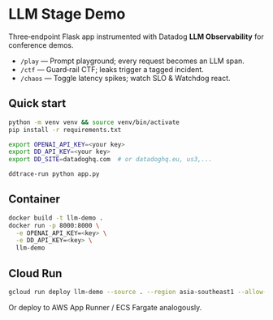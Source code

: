 # LLM Stage Demo

Three‑endpoint Flask app instrumented with Datadog **LLM Observability** for conference demos.

* `/play`  — Prompt playground; every request becomes an LLM span.  
* `/ctf`   — Guard‑rail CTF; leaks trigger a tagged incident.  
* `/chaos` — Toggle latency spikes; watch SLO & Watchdog react.

## Quick start

```bash
python -m venv venv && source venv/bin/activate
pip install -r requirements.txt

export OPENAI_API_KEY=<your key>
export DD_API_KEY=<your key>
export DD_SITE=datadoghq.com  # or datadoghq.eu, us3,...

ddtrace-run python app.py
```

## Container

```bash
docker build -t llm-demo .
docker run -p 8000:8000 \
  -e OPENAI_API_KEY=<key> \
  -e DD_API_KEY=<key> \
  llm-demo
```

## Cloud Run

```bash
gcloud run deploy llm-demo --source . --region asia-southeast1 --allow-unauthenticated
```

Or deploy to AWS App Runner / ECS Fargate analogously.